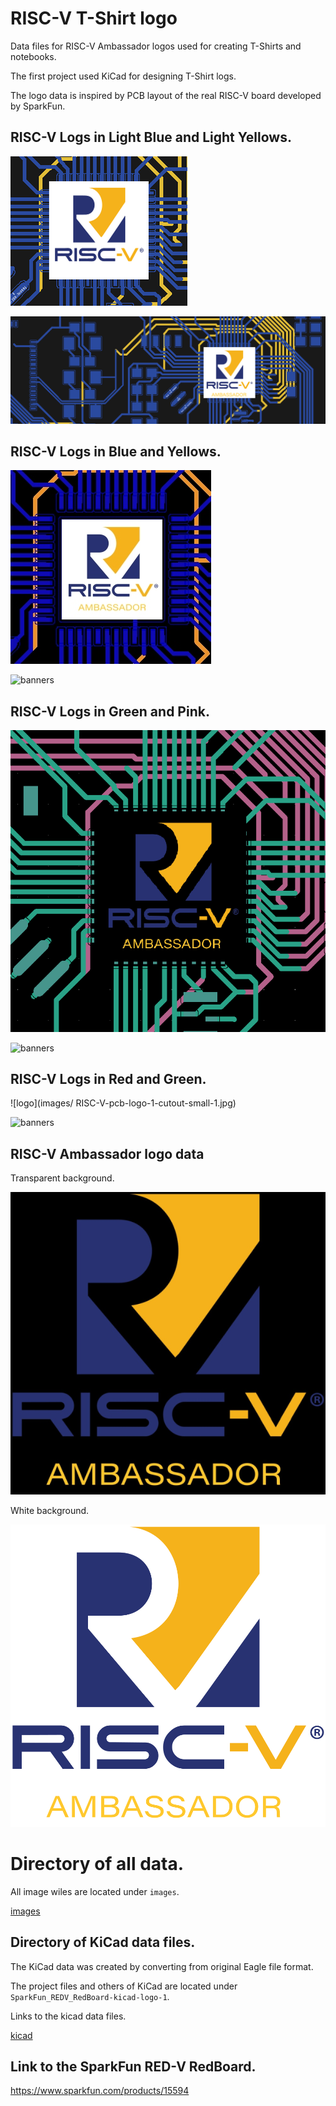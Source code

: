# RISC-V T-Shirt logo

Data files for RISC-V Ambassador logos used for creating T-Shirts and notebooks.

The first project used KiCad for designing T-Shirt logs.

The logo data is inspired by PCB layout of the real RISC-V board developed by SparkFun.


## RISC-V Logs in Light Blue and Light Yellows.

![logo](images/RISC-V-pcb-logo-4-3-3-small.png)

![banners](images/RISC-V-pcb-logo-4-3-2.png)



## RISC-V Logs in Blue and Yellows.

![logo](images/RISC-V-pcb-logo-2-1-cutoff-1-s.jpg)

![banners](images/RISC-V-pcb-logo-2-1.bmp)



## RISC-V Logs in Green and Pink.

![logo](images/RISC-V-pcb-logo-3-1-cutoff-2.bmp)

![banners](images/RISC-V-pcb-logo-3-2.bmp)



## RISC-V Logs in Red and Green.

![logo](images/ RISC-V-pcb-logo-1-cutout-small-1.jpg)

![banners](images/RISC-V-pcb-logo.bmp)



## RISC-V Ambassador logo data

Transparent background.

![transparent](images/riscv_ambassador-stacked-color-1-s.bmp)



White background.

![no-transparent](images/riscv_ambassador-stacked-color-no-transbarant.png)





# Directory of all data.

All image wiles are located under `images`.

[images](images/)



## Directory of KiCad data files.

The KiCad data was created by converting from original Eagle file format.



The project files and others of KiCad are located under ` SparkFun_REDV_RedBoard-kicad-logo-1`.



Links to the kicad data files.

[kicad](SparkFun_REDV_RedBoard-kicad-logo-1)


## Link to the SparkFun RED-V RedBoard.

https://www.sparkfun.com/products/15594
